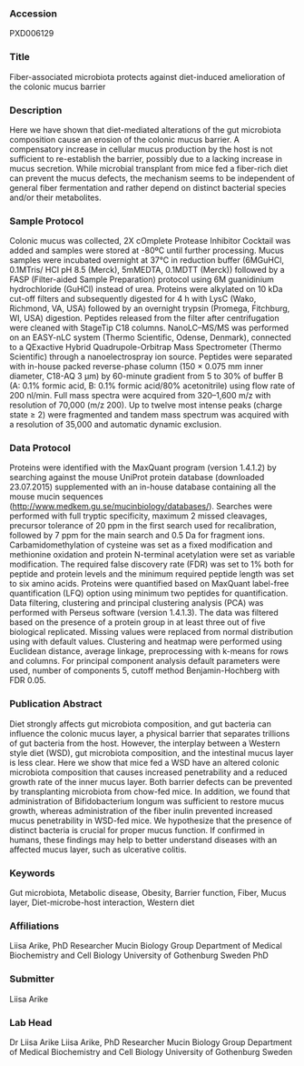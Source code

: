 ### Accession
PXD006129

### Title
Fiber-associated microbiota protects against diet-induced amelioration of the colonic mucus barrier

### Description
Here we have shown that diet-mediated alterations of the gut microbiota composition cause an erosion of the colonic mucus barrier. A compensatory increase in cellular mucus production by the host is not sufficient to re-establish the barrier, possibly due to a lacking increase in mucus secretion. While microbial transplant from mice fed a fiber-rich diet can prevent the mucus defects, the mechanism seems to be independent of general fiber fermentation and rather depend on distinct bacterial species and/or their metabolites.

### Sample Protocol
Colonic mucus was collected, 2X cOmplete Protease Inhibitor Cocktail was added and samples were stored at -80ºC until further processing. Mucus samples were incubated overnight at 37°C in reduction buffer (6MGuHCl, 0.1MTris/ HCl pH 8.5 (Merck), 5mMEDTA, 0.1MDTT (Merck)) followed by a FASP (Filter-aided Sample Preparation) protocol using 6M guanidinium hydrochloride (GuHCl) instead of urea. Proteins were alkylated on 10 kDa cut-off filters and subsequently digested for 4 h with LysC (Wako, Richmond, VA, USA) followed by an overnight trypsin (Promega, Fitchburg, WI, USA) digestion. Peptides released from the filter after centrifugation were cleaned with StageTip C18 columns. NanoLC–MS/MS was performed on an EASY-nLC system (Thermo Scientific, Odense, Denmark), connected to a QExactive Hybrid Quadrupole-Orbitrap Mass Spectrometer (Thermo Scientific) through a nanoelectrospray ion source. Peptides were separated with in-house packed reverse-phase column (150 × 0.075 mm inner diameter, C18-AQ 3 μm) by 60-minute gradient from 5 to 30% of buffer B (A: 0.1% formic acid, B: 0.1% formic acid/80% acetonitrile) using flow rate of 200 nl/min. Full mass spectra were acquired from 320–1,600 m/z with resolution of 70,000 (m/z 200). Up to twelve most intense peaks (charge state ≥ 2) were fragmented and tandem mass spectrum was acquired with a resolution of 35,000 and automatic dynamic exclusion.

### Data Protocol
Proteins were identified with the MaxQuant program (version 1.4.1.2) by searching against the mouse UniProt protein database (downloaded 23.07.2015) supplemented with an in-house database containing all the mouse mucin sequences (http://www.medkem.gu.se/mucinbiology/databases/). Searches were performed with full tryptic specificity, maximum 2 missed cleavages, precursor tolerance of 20 ppm in the first search used for recalibration, followed by 7 ppm for the main search and 0.5 Da for fragment ions. Carbamidomethylation of cysteine was set as a fixed modification and methionine oxidation and protein N-terminal acetylation were set as variable modification. The required false discovery rate (FDR) was set to 1% both for peptide and protein levels and the minimum required peptide length was set to six amino acids. Proteins were quantified based on MaxQuant label-free quantification (LFQ) option using minimum two peptides for quantification. Data filtering, clustering and principal clustering analysis (PCA) was performed with Perseus software (version 1.4.1.3). The data was filtered based on the presence of a protein group in at least three out of five biological replicated. Missing values were replaced from normal distribution using with default values. Clustering and heatmap were performed using Euclidean distance, average linkage, preprocessing with k-means for rows and columns. For principal component analysis default parameters were used, number of components 5, cutoff method Benjamin-Hochberg with FDR 0.05.

### Publication Abstract
Diet strongly affects gut microbiota composition, and gut bacteria can influence the colonic mucus layer, a physical barrier that separates trillions of gut bacteria from the host. However, the interplay between a Western style diet (WSD), gut microbiota composition, and the intestinal mucus layer is less clear. Here we show that mice fed a WSD have an altered colonic microbiota composition that causes increased penetrability and a reduced growth rate of the inner mucus layer. Both barrier defects can be prevented by transplanting microbiota from chow-fed mice. In addition, we found that administration of Bifidobacterium longum was sufficient to&#xa0;restore mucus growth, whereas administration of the fiber inulin prevented increased mucus penetrability in WSD-fed mice. We hypothesize that the presence of distinct bacteria is crucial for proper mucus function. If confirmed in humans, these findings may help to better understand diseases with an affected mucus layer, such as ulcerative colitis.

### Keywords
Gut microbiota, Metabolic disease, Obesity, Barrier function, Fiber, Mucus layer, Diet-microbe-host interaction, Western diet

### Affiliations
Liisa Arike, PhD Researcher Mucin Biology Group Department of Medical Biochemistry and Cell Biology University of Gothenburg Sweden
PhD

### Submitter
Liisa Arike

### Lab Head
Dr Liisa Arike
Liisa Arike, PhD Researcher Mucin Biology Group Department of Medical Biochemistry and Cell Biology University of Gothenburg Sweden



